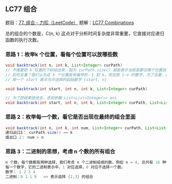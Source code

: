 ## LC77 组合

题目：[77. 组合 - 力扣（LeetCode）](https://leetcode.cn/problems/combinations/)
题解：[LC77 Combinations](leetcode/LC77%20Combinations.md)

总的组合的个数是，C(n, k) 这点对于分析时间复杂度非常重要，它直接对应递归函数的执行次数。
### 思路 1：枚举k 个位置，看每个位置可以放哪些数

```java
void backtrack(int n, int k, List<Integer> curPath)
// 不需要把 k 位置的下标给出来，因为 curPath.size() 就能表示当前是要往哪个位置放数字
// 如何去重？我们认为这 k 个位置是有编号的，1 到 k，现在放 1-n 的数字，为了去重，我们可以考虑当前这个位置，可以从哪些数中选
// 用一个 start 表示允许选择的起始数字 [start, n]

void backtrack(int start, int n, int k, List<Integer> curPath)

// 为了把结果放进去，添加参数 List<List<Integer>> ans
void backtrack(int start, int n, int k, List<Integer> curPath, List<List<Integer>> ans)
```

### 思路 2：枚举每一个数，看它是否出现在最终的组合里面

```java
void backtrack(int n, int k, int num, List<Integer> curPath, List<List<Integer>> ans);
递归出口1： curPath.size() == k
或出口 2： num > n
```

### 思路 3：二进制的思想，考虑 n 个数的所有组合
```java
n 个数，每个数都有两种选择，我们考虑 n 个二进制组成的数，例如 n = 4, 总共有 16 种情况，对应 0 ~ 15.
每一个数字，它的二进制表示中，1 对应选择，0 对应不选择一个数。
数字： 1 2 3 4
二进制：0 1 1 0   => 表示选择 {2,3} 的组合
```
